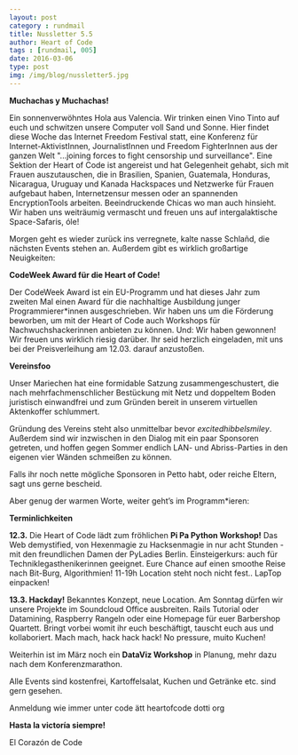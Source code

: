 ```yaml
---
layout: post
category : rundmail
title: Nussletter 5.5
author: Heart of Code
tags : [rundmail, 005]
date: 2016-03-06
type: post
img: /img/blog/nussletter5.jpg
---
```


**Muchachas y Muchachas!**


Ein sonnenverwöhntes Hola aus Valencia. Wir trinken einen Vino Tinto auf euch und schwitzen unsere Computer voll Sand und Sonne. Hier findet diese Woche das Internet Freedom Festival statt, eine Konferenz für Internet-AktivistInnen, JournalistInnen und Freedom FighterInnen aus der ganzen Welt "...joining forces to fight censorship und surveillance". Eine Sektion der Heart of Code ist angereist und hat Gelegenheit gehabt, sich mit Frauen auszutauschen, die in Brasilien, Spanien, Guatemala, Honduras, Nicaragua, Uruguay und Kanada Hackspaces und Netzwerke für Frauen aufgebaut haben, Internetzensur messen oder an spannenden EncryptionTools arbeiten. Beeindruckende Chicas wo man auch hinsieht. Wir haben uns weiträumig vermascht und freuen uns auf intergalaktische Space-Safaris, óle!

Morgen geht es wieder zurück ins verregnete, kalte nasse Schlañd, die nächsten Events stehen an. Außerdem gibt es wirklich großartige Neuigkeiten:


**CodeWeek Award für die Heart of Code!**

Der CodeWeek Award ist ein EU-Programm und hat dieses Jahr zum zweiten Mal einen Award für die nachhaltige Ausbildung junger Programmierer*innen ausgeschrieben. Wir haben uns um die Förderung beworben, um mit der Heart of Code auch Workshops für Nachwuchshackerinnen anbieten zu können. Und: Wir haben gewonnen! Wir freuen uns wirklich riesig darüber. Ihr seid herzlich eingeladen, mit uns bei der Preisverleihung am 12.03. darauf anzustoßen.


**Vereinsfoo**

Unser Mariechen hat eine formidable Satzung zusammengeschustert, die nach mehrfachmenschlicher Bestückung mit Netz und doppeltem Boden juristisch einwandfrei und zum Gründen bereit in unserem virtuellen Aktenkoffer schlummert.

Gründung des Vereins steht also unmittelbar bevor *excitedhibbelsmiley*. Außerdem sind wir inzwischen in den Dialog mit ein paar Sponsoren getreten, und hoffen gegen Sommer endlich LAN- und Abriss-Parties in den eigenen vier Wänden schmeißen zu können.

Falls ihr noch nette mögliche Sponsoren in Petto habt, oder reiche Eltern, sagt uns gerne bescheid.

Aber genug der warmen Worte, weiter geht’s im Programm*ieren:


**Terminlichkeiten**

**12.3.** Die Heart of Code lädt zum fröhlichen **Pi Pa Python Workshop!** Das Web demystified, von Hexenmagie zu Hacksenmagie in nur acht Stunden - mit den freundlichen Damen der PyLadies Berlin. Einsteigerkurs: auch für Techniklegasthenikerinnen geeignet. Eure Chance auf einen smoothe Reise nach Bit-Burg, Algorithmien! 11-19h Location steht noch nicht fest.. LapTop einpacken!

**13.3. Hackday!** Bekanntes Konzept, neue Location. Am Sonntag dürfen wir unsere Projekte im Soundcloud Office ausbreiten. Rails Tutorial oder Datamining, Raspberry Rangeln oder eine Homepage für euer Barbershop Quartett. Bringt vorbei womit ihr euch beschäftigt, tauscht euch aus und kollaboriert. Mach mach, hack hack hack! No pressure, muito Kuchen!

Weiterhin ist im März noch ein **DataViz Workshop** in Planung, mehr dazu nach dem Konferenzmarathon.

Alle Events sind kostenfrei, Kartoffelsalat, Kuchen und Getränke etc. sind gern gesehen.

Anmeldung wie immer unter code ätt heartofcode dotti org


**Hasta la victoría siempre!**

El Corazón de Code
